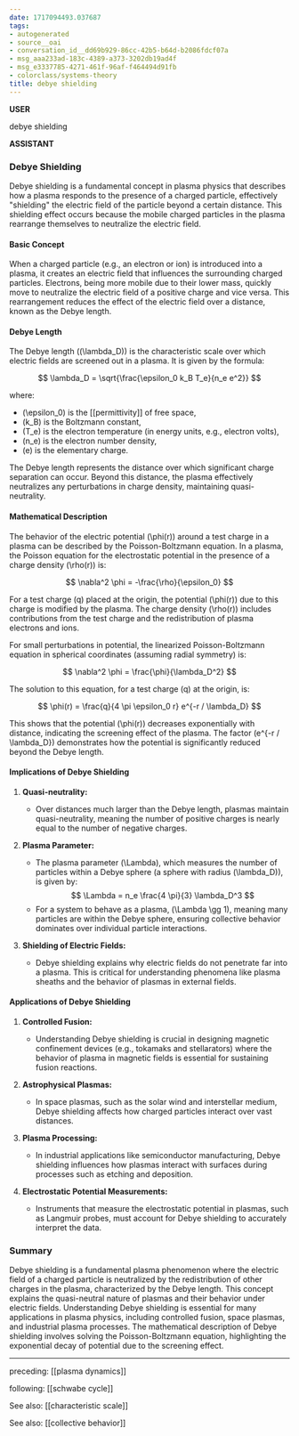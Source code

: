 ```yaml
---
date: 1717094493.037687
tags:
- autogenerated
- source__oai
- conversation_id__dd69b929-86cc-42b5-b64d-b2086fdcf07a
- msg_aaa233ad-183c-4389-a373-3202db19ad4f
- msg_e3337785-4271-461f-96af-f464494d91fb
- colorclass/systems-theory
title: debye shielding
---
```


**USER**

debye shielding


**ASSISTANT**

### Debye Shielding

Debye shielding is a fundamental concept in plasma physics that describes how a plasma responds to the presence of a charged particle, effectively "shielding" the electric field of the particle beyond a certain distance. This shielding effect occurs because the mobile charged particles in the plasma rearrange themselves to neutralize the electric field.

#### Basic Concept

When a charged particle (e.g., an electron or ion) is introduced into a plasma, it creates an electric field that influences the surrounding charged particles. Electrons, being more mobile due to their lower mass, quickly move to neutralize the electric field of a positive charge and vice versa. This rearrangement reduces the effect of the electric field over a distance, known as the Debye length.

#### Debye Length

The Debye length (\(\lambda_D\)) is the characteristic scale over which electric fields are screened out in a plasma. It is given by the formula:

$$
\lambda_D = \sqrt{\frac{\epsilon_0 k_B T_e}{n_e e^2}}
$$

where:
- \(\epsilon_0\) is the [[permittivity]] of free space,
- \(k_B\) is the Boltzmann constant,
- \(T_e\) is the electron temperature (in energy units, e.g., electron volts),
- \(n_e\) is the electron number density,
- \(e\) is the elementary charge.

The Debye length represents the distance over which significant charge separation can occur. Beyond this distance, the plasma effectively neutralizes any perturbations in charge density, maintaining quasi-neutrality.

#### Mathematical Description

The behavior of the electric potential \(\phi(r)\) around a test charge in a plasma can be described by the Poisson-Boltzmann equation. In a plasma, the Poisson equation for the electrostatic potential in the presence of a charge density \(\rho(r)\) is:

$$
\nabla^2 \phi = -\frac{\rho}{\epsilon_0}
$$

For a test charge \(q\) placed at the origin, the potential \(\phi(r)\) due to this charge is modified by the plasma. The charge density \(\rho(r)\) includes contributions from the test charge and the redistribution of plasma electrons and ions. 

For small perturbations in potential, the linearized Poisson-Boltzmann equation in spherical coordinates (assuming radial symmetry) is:

$$
\nabla^2 \phi = \frac{\phi}{\lambda_D^2}
$$

The solution to this equation, for a test charge \(q\) at the origin, is:

$$
\phi(r) = \frac{q}{4 \pi \epsilon_0 r} e^{-r / \lambda_D}
$$

This shows that the potential \(\phi(r)\) decreases exponentially with distance, indicating the screening effect of the plasma. The factor \(e^{-r / \lambda_D}\) demonstrates how the potential is significantly reduced beyond the Debye length.

#### Implications of Debye Shielding

1. **Quasi-neutrality:**
   - Over distances much larger than the Debye length, plasmas maintain quasi-neutrality, meaning the number of positive charges is nearly equal to the number of negative charges.

2. **Plasma Parameter:**
   - The plasma parameter \(\Lambda\), which measures the number of particles within a Debye sphere (a sphere with radius \(\lambda_D\)), is given by:
     $$
     \Lambda = n_e \frac{4 \pi}{3} \lambda_D^3
     $$
   - For a system to behave as a plasma, \(\Lambda \gg 1\), meaning many particles are within the Debye sphere, ensuring collective behavior dominates over individual particle interactions.

3. **Shielding of Electric Fields:**
   - Debye shielding explains why electric fields do not penetrate far into a plasma. This is critical for understanding phenomena like plasma sheaths and the behavior of plasmas in external fields.

#### Applications of Debye Shielding

1. **Controlled Fusion:**
   - Understanding Debye shielding is crucial in designing magnetic confinement devices (e.g., tokamaks and stellarators) where the behavior of plasma in magnetic fields is essential for sustaining fusion reactions.

2. **Astrophysical Plasmas:**
   - In space plasmas, such as the solar wind and interstellar medium, Debye shielding affects how charged particles interact over vast distances.

3. **Plasma Processing:**
   - In industrial applications like semiconductor manufacturing, Debye shielding influences how plasmas interact with surfaces during processes such as etching and deposition.

4. **Electrostatic Potential Measurements:**
   - Instruments that measure the electrostatic potential in plasmas, such as Langmuir probes, must account for Debye shielding to accurately interpret the data.

### Summary

Debye shielding is a fundamental plasma phenomenon where the electric field of a charged particle is neutralized by the redistribution of other charges in the plasma, characterized by the Debye length. This concept explains the quasi-neutral nature of plasmas and their behavior under electric fields. Understanding Debye shielding is essential for many applications in plasma physics, including controlled fusion, space plasmas, and industrial plasma processes. The mathematical description of Debye shielding involves solving the Poisson-Boltzmann equation, highlighting the exponential decay of potential due to the screening effect.


---

preceding: [[plasma dynamics]]  


following: [[schwabe cycle]]

See also: [[characteristic scale]]


See also: [[collective behavior]]
